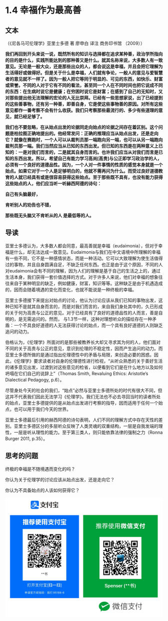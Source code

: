 # 1.4 幸福作为最高善

## 文本

（《尼各马可伦理学》亚里士多德 著 廖申白 译注 商务印书馆 （2009））

**我们再回到开头来说一说，既然所有的知识与选择都在追求某种善，政治学所指向的目的是什么，实践所能达到的那种善又是什么。就其名称来说，大多数人有一致意见。无论是一般大众，还是那些出众的人，都会说这是幸福，并且会把它理解为生活得好或做得好。但是关于什么是幸福，人们就有争论，一般人的意见与爱智慧者的意见就不一样了。因为一般人把它等同于明显的、可见的东西，如快乐、财富或荣誉。不同的人对于它有不同的看法，甚至同一个人在不同时间也把它说成不同的东西：在生病时说它是健康；在穷困时说它是财富；在感到了自己的无知时，又对那些提出他无法理解的宏论的人无比崇拜。已经有一些思想家说，出了已经提到的这些善事物，还有另一种善，即善自身，它是使这些事物善的原因。对所有这些意见都作一番考察不会有什么收获。我们只考察那些最流行的、多少有些道理的意见，就已经足够了。**

**我们也不要忽略，在从始点出发的论据同走向始点的论据之间存在着区别。这个问题是柏拉图正确地提出的。他经常发问：正确的推理应当从始点出发，还是走向它？就像在赛跑时，一个人可以从裁判员那一端跑向另一端，也可以从另一端跑向裁判员那一端。我们当然应当从已知的东西出发。但已知的东西是在两种意义上已知的：一是对我们而言的，二是就其自身而言的。也许我们应当从对我们而言是已知的东西出发。所以，希望自己有能力学习高尚\[高贵\]与公正即学习政治学的人，必须有一个良好的道德品性。因为，一个人对一件事情的性质的感觉本身就是一个始点。如果它对于一个人是足够明白的，他就不需再问为什么。而受过良好道德教育的人就已经具有或是很容易获得这些始点。至于那些既不具有，也没有能力获得这些始点的人，他们应当听一听赫西阿德的诗句：**

**自己有头脑最好，**

**肯听别人的劝告也不错，**

**那些既无头脑又不肯听从的人 是最低等的人。**

## **导读**

亚里士多德认为，大多数人都会同意，最高善就是幸福（eudaimonia），但对于幸福是什么，却无法达成一致意见。Eudaimonia与我们在中文语境中所理解的幸福有一些不同，它不是一种感情状态，而是一种活动。它可以大致理解为使生活值得过的事物，并且自身圆满自足，不缺乏任何东西。也正是由于这个原因，不同的人对eudaimonia会有不同的理解，因为人们的理解是基于自己的生活之上的，通过生活本身，我们获得一套价值选择的方式。对于许多人来说，他们对幸福的想象往往来自于某种明显的缺乏，例如健康，财富，知识等等。这种缺乏是由于机遇造成的，因而会随着境遇的变化而变化，也就不能说是一种终极的幸福。

亚里士多德接下来提出对始点的讨论，他认为讨论应该从我们已知的事物出发，这种已知不是就其自身而言的，而是对我们而言的，来自我们身处其中的，久已形成的关于何为高贵与公正的意见。对于已经具有了良好的道德品性的人而言，善是自明的，是无需追问的。然而， 与1.3节一样，这种对理想听众的描绘存在一种矛盾：一个不具良好道德的人无法获得讨论的始点，而一个具有良好道德的人则缺乏追问的动力。

伯格认为，《伦理学》所面对的是那些被教养长大却又寻求其为何的人，他们面对不同的关于高贵与公正的意见，意识到伦理的不稳定性，因而产生追问的动力。而亚里士多德所做的是通过指出伦理德性中的矛盾与局限，来创造必要的困惑。因此，《伦理学》要求读者对自身的伦理德性进行检视，“从听众熟悉的关于善好生活的诸多意见出发，过渡到对这些意见的检省，以便看到它们是在什么地方以及如何坍塌在它们自己的说辞上”（Thomas Smith, Revaluing Ethics: Aristotle’s Dialectical Pedagogy, p.6）。

尽管身处今天的社会的我们，“始点”必然与亚里士多德所处的时代有很大不同，但这并不代表我们因此无法学习《伦理学》。我们无法也不必去寻回当时的读者所处的始点，亚里士多德提供的是从始点出发进行考察的指导，因而适用于任何一个始点，也可以用于我们今天的世界。

亚里士多德最后引用的赫西阿德的诗句表明，人们不同的理解方式中存在天性的差别。亚里士多德区分的多层听众反映了人类灵魂的双重结构，一层是自我发端的理性，一层是听从理性的能力。至于第三类人，则只能依靠法律的强制之力（Ronna Burger 2011, p.35）。

## 思考的问题

终极的幸福是不随境遇而变化的吗？

你认为关于伦理学的讨论应该从始点出发，还是走向它？

你认为不具备始点的人该如何获得它？

![](.gitbook/assets/screen-shot-2021-06-10-at-7.41.22-pm%20%284%29.png)

